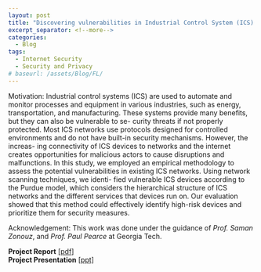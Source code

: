 ```yaml
---
layout: post
title: "Discovering vulnerabilities in Industrial Control System (ICS) Networks through Internet Scanning"
excerpt_separator: <!--more-->
categories:
  - Blog
tags:
  - Internet Security
  - Security and Privacy
# baseurl: /assets/Blog/FL/
---
```


<!--
---
layout: post associated with malicious actors causing disruptions and malfunctions. This research contributes to the field of ICS security and provides valuable insights for securing industrial processes.
-->

Motivation: Industrial control systems (ICS) are used to automate and
monitor processes and equipment in various industries, such
as energy, transportation, and manufacturing. These systems
provide many benefits, but they can also be vulnerable to se-
curity threats if not properly protected. Most ICS networks
use protocols designed for controlled environments and do
not have built-in security mechanisms. However, the increas-
ing connectivity of ICS devices to networks and the internet
creates opportunities for malicious actors to cause disruptions
and malfunctions. In this study, we employed an empirical
methodology to assess the potential vulnerabilities in existing
ICS networks. Using network scanning techniques, we identi-
fied vulnerable ICS devices according to the Purdue model,
which considers the hierarchical structure of ICS networks
and the different services that devices run on. Our evaluation
showed that this method could effectively identify high-risk
devices and prioritize them for security measures.

Acknowledgement: This work was done under the guidance of *Prof. Saman Zonouz*, and *Prof. Paul Pearce* at Georgia Tech.

**Project Report**  [[pdf]](/docs/EMS_Project_Report.pdf) <br>
**Project Presentation** [[ppt]](/docs/ICS-Project-Presentation.pdf)